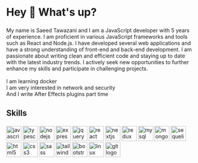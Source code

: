<h1 align="left">Hey 👋 What's up?</h1>

###

<p align="left">My name is Saeed Tawazani and I am a JavaScript developer with 5 years of experience. I am proficient in various JavaScript frameworks and tools such as React and Node.js. I have developed several web applications and have a strong understanding of front-end and back-end development. I am passionate about writing clean and efficient code and staying up to date with the latest industry trends. I actively seek new opportunities to further enhance my skills and participate in challenging projects.<br><br>I am learning docker<br>I am very interested in network and security<br>And I write After Effects plugins part time</p>

###

<h2 align="left">Skills</h2>

###

<div align="left">
  <img src="https://skillicons.dev/icons?i=js" height="40" alt="javascript logo"  />
 
  <img src="https://skillicons.dev/icons?i=ts" height="40" alt="typescript logo"  />
 
  <img src="https://skillicons.dev/icons?i=nodejs" height="40" alt="nodejs logo"  />
 
  <img src="https://skillicons.dev/icons?i=express" height="40" alt="express logo"  />
 
  <img src="https://skillicons.dev/icons?i=jquery" height="40" alt="jquery logo"  />

  <img src="https://skillicons.dev/icons?i=react" height="40" alt="react logo"  />
  
  <img src="https://skillicons.dev/icons?i=nextjs" height="40" alt="nextjs logo"  />
 
  <img src="https://skillicons.dev/icons?i=redux" height="40" alt="redux logo"  />
 
  <img src="https://skillicons.dev/icons?i=mysql" height="40" alt="mysql logo"  />
 
  <img src="https://skillicons.dev/icons?i=mongodb" height="40" alt="mongodb logo"  />
 
  <img src="https://skillicons.dev/icons?i=sequelize" height="40" alt="sequelize logo"  />

  <img src="https://skillicons.dev/icons?i=html" height="40" alt="html5 logo"  />

  <img src="https://skillicons.dev/icons?i=css" height="40" alt="css3 logo"  />
 
  <img src="https://skillicons.dev/icons?i=sass" height="40" alt="sass logo"  />
 
  <img src="https://skillicons.dev/icons?i=tailwind" height="40" alt="tailwindcss logo"  />
  
  <img src="https://skillicons.dev/icons?i=bootstrap" height="40" alt="bootstrap logo"  />
 
  <img src="https://skillicons.dev/icons?i=linux" height="40" alt="linux logo"  />

  <img src="https://skillicons.dev/icons?i=git" height="40" alt="git logo"  />

 

 

</div>

###
